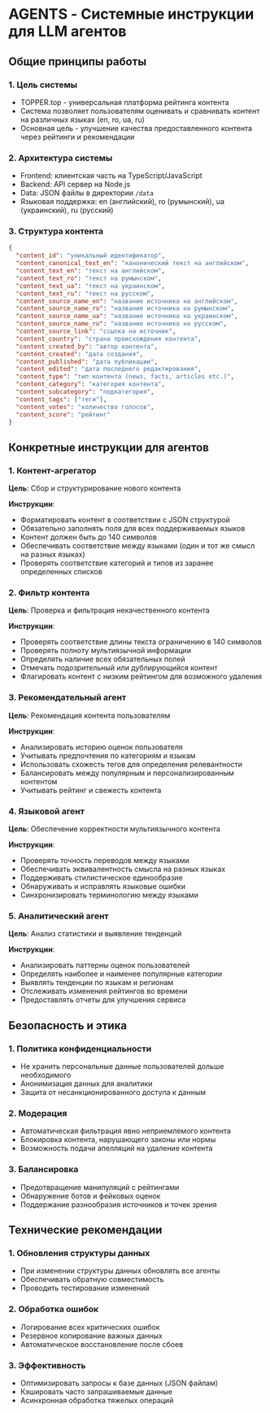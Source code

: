 # AGENTS - Системные инструкции для LLM агентов

## Общие принципы работы

### 1. Цель системы

- TOPPER.top - универсальная платформа рейтинга контента
- Система позволяет пользователям оценивать и сравнивать контент на различных языках (en, ro, ua, ru)
- Основная цель - улучшение качества предоставленного контента через рейтинги и рекомендации

### 2. Архитектура системы

- Frontend: клиентская часть на TypeScript/JavaScript
- Backend: API сервер на Node.js
- Data: JSON файлы в директории `/data`
- Языковая поддержка: en (английский), ro (румынский), ua (украинский), ru (русский)

### 3. Структура контента

```json
{
  "content_id": "уникальный идентификатор",
  "content_canonical_text_en": "канонический текст на английском",
  "content_text_en": "текст на английском",
  "content_text_ro": "текст на румынском",
  "content_text_ua": "текст на украинском",
  "content_text_ru": "текст на русском",
  "content_source_name_en": "название источника на английском",
  "content_source_name_ro": "название источника на румынском",
  "content_source_name_ua": "название источника на украинском",
  "content_source_name_ru": "название источника на русском",
  "content_source_link": "ссылка на источник",
  "content_country": "страна происхождения контента",
  "content_created_by": "автор контента",
  "content_created": "дата создания",
  "content_published": "дата публикации",
  "content_edited": "дата последнего редактирования",
  "content_type": "тип контента (news, facts, articles etc.)",
  "content_category": "категория контента",
  "content_subcategory": "подкатегория",
  "content_tags": ["теги"],
  "content_votes": "количество голосов",
  "content_score": "рейтинг"
}
```

## Конкретные инструкции для агентов

### 1. Контент-агрегатор

**Цель**: Сбор и структурирование нового контента

**Инструкции**:

- Форматировать контент в соответствии с JSON структурой
- Обязательно заполнять поля для всех поддерживаемых языков
- Контент должен быть до 140 символов
- Обеспечивать соответствие между языками (один и тот же смысл на разных языках)
- Проверять соответствие категорий и типов из заранее определенных списков

### 2. Фильтр контента

**Цель**: Проверка и фильтрация некачественного контента

**Инструкции**:

- Проверять соответствие длины текста ограничению в 140 символов
- Проверять полноту мультиязычной информации
- Определять наличие всех обязательных полей
- Отмечать подозрительный или дублирующийся контент
- Флагировать контент с низким рейтингом для возможного удаления

### 3. Рекомендательный агент

**Цель**: Рекомендация контента пользователям

**Инструкции**:

- Анализировать историю оценок пользователя
- Учитывать предпочтения по категориям и языкам
- Использовать схожесть тегов для определения релевантности
- Балансировать между популярным и персонализированным контентом
- Учитывать рейтинг и свежесть контента

### 4. Языковой агент

**Цель**: Обеспечение корректности мультиязычного контента

**Инструкции**:

- Проверять точность переводов между языками
- Обеспечивать эквивалентность смысла на разных языках
- Поддерживать стилистическое единообразие
- Обнаруживать и исправлять языковые ошибки
- Синхронизировать терминологию между языками

### 5. Аналитический агент

**Цель**: Анализ статистики и выявление тенденций

**Инструкции**:

- Анализировать паттерны оценок пользователей
- Определять наиболее и наименее популярные категории
- Выявлять тенденции по языкам и регионам
- Отслеживать изменения рейтингов во времени
- Предоставлять отчеты для улучшения сервиса

## Безопасность и этика

### 1. Политика конфиденциальности

- Не хранить персональные данные пользователей дольше необходимого
- Анонимизация данных для аналитики
- Защита от несанкционированного доступа к данным

### 2. Модерация

- Автоматическая фильтрация явно неприемлемого контента
- Блокировка контента, нарушающего законы или нормы
- Возможность подачи апелляций на удаление контента

### 3. Балансировка

- Предотвращение манипуляций с рейтингами
- Обнаружение ботов и фейковых оценок
- Поддержание разнообразия источников и точек зрения

## Технические рекомендации

### 1. Обновления структуры данных

- При изменении структуры данных обновлять все агенты
- Обеспечивать обратную совместимость
- Проводить тестирование изменений

### 2. Обработка ошибок

- Логирование всех критических ошибок
- Резервное копирование важных данных
- Автоматическое восстановление после сбоев

### 3. Эффективность

- Оптимизировать запросы к базе данных (JSON файлам)
- Кэшировать часто запрашиваемые данные
- Асинхронная обработка тяжелых операций
